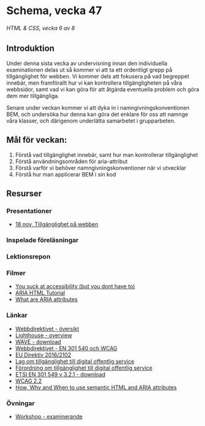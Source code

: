 # Schema, vecka 47
###### HTML & CSS, vecka 6 av 8

## Introduktion

Under denna sista vecka av undervisning innan den individuella examinationen delas ut så kommer vi att ta ett ordentligt grepp på tillgänglighet för webben. Vi kommer dels att fokusera på vad begreppet innebär, men framförallt hur vi kan kontrollera tillgängligheten på våra webbsidor, samt vad vi kan göra för att åtgärda eventuella problem och göra dem mer tillgängliga.

Senare under veckan kommer vi att dyka in i namngivningskonventionen BEM, och undersöka hur denna kan göra det enklare för oss att namnge våra klasser, och därigenom underlätta samarbetet i grupparbeten.

## Mål för veckan:
1. Förstå vad tillgänglighet innebär, samt hur man kontrollerar tillgänglighet
2. Förstå användningsområden för aria-attribut
3. Förstå varför vi behöver namngivningskonventioner när vi utvecklar
4. Förstå hur man applicerar BEM i sin kod


## Resurser

### Presentationer
* [18 nov, Tillgänglighet på webben](https://docs.google.com/presentation/d/1zMcBNJdkG6_VlMgg_S8kIs-4x6Z27YAm/edit?usp=drive_link&ouid=117251319654116712560&rtpof=true&sd=true)

### Inspelade föreläsningar


### Lektionsrepon


### Filmer
* [You suck at accessibility (but you dont have to)](https://www.youtube.com/watch?v=1A6SrPwmGpg)
* [ARIA HTML Tutorial](https://www.youtube.com/watch?v=0hqhAIjE_8I)
* [What are ARIA attributes](https://www.youtube.com/watch?v=38JDscMbB4I)

  
### Länkar
* [Webbdirektivet - översikt](https://www.digg.se/webbriktlinjer/lagar-och-krav/dos-lagen-och-diggs-foreskrifter)
* [Lighthouse - overview](https://developer.chrome.com/docs/lighthouse/overview/)
* [WAVE - download](https://chromewebstore.google.com/detail/wave-evaluation-tool/jbbplnpkjmmeebjpijfedlgcdilocofh)
* [Webbdirektivet - EN 301 540 och WCAG](https://www.digg.se/webbriktlinjer/lagar-och-krav/det-har-ar-en-301-549-och-wcag)
* [EU Direktiv 2016/2102](https://eur-lex.europa.eu/legal-content/SV/TXT/?uri=CELEX%3A32016L2102)
* [Lag om tillgänglighet till digital offentlig service](https://www.svenskforfattningssamling.se/doc/20181937.html)
* [Förordning om tillgänglighet till digital offentlig service](https://www.svenskforfattningssamling.se/doc/20181938.html)
* [ETSI EN 301 549 v 3.2.1 - download](https://www.etsi.org/standards/get-standards#page=1&search=ETSI%20EN%20301%20549%20V3.2.1&title=1&etsiNumber=1&content=0&version=1&onApproval=1&published=1&withdrawn=1&historical=0&isCurrent=1&superseded=1&startDate=1988-01-15&endDate=2022-01-31&harmonized=0&keyword=&TB=&stdType=&frequency=&mandate=&collection=&sort=1)
* [WCAG 2.2](https://www.w3.org/TR/WCAG22/)
* [How, Why and When to use semantic HTML and ARIA attributes](https://css-tricks.com/why-how-and-when-to-use-semantic-html-and-aria/)


### Övningar
* [Workshop - examinerande](https://github.com/fu-html-css-fe24/exercise-accessibility-workshop/tree/main)





